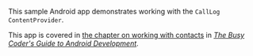 This sample Android app demonstrates
working with the `CallLog` `ContentProvider`.

This app is covered in 
[the chapter on working with contacts](https://commonsware.com/Android/previews/the-contactscontract-and-calllog-providers)
in [*The Busy Coder's Guide to Android Development*](https://commonsware.com/Android/).

